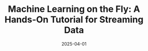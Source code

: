 ---
title: "Machine Learning on the Fly: A Hands-On Tutorial for Streaming Data"
date: 2025-04-01
event: "ICDE, Hong Kong, 2025"
link: https://doi.ieeecomputersociety.org/10.1109/ICDE65448.2025.00342
summary: "A hands-on tutorial covering practical aspects of machine learning for streaming data, presented at ICDE 2025."
featured: true
---